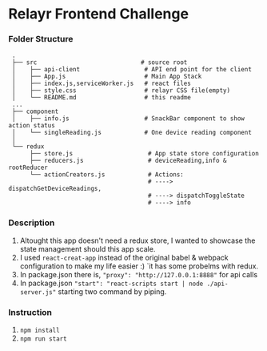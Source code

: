 
# Relayr Frontend Challenge

### Folder Structure

     .
     ├── src                             # source root
     │    ├── api-client                  # API end point for the client
     │    ├── App.js                      # Main App Stack
     │    ├── index.js,serviceWorker.js   # react files
     │    ├── style.css                   # relayr CSS file(empty)
     │    └── README.md                   # this readme
     ...
     ├── component
     │    ├── info.js                     # SnackBar component to show action status
     │    └── singleReading.js            # One device reading component  
     │
     └── redux
          ├── store.js                     # App state store configuration
          ├── reducers.js                  # deviceReading,info & rootReducer
          └── actionCreators.js            # Actions: 
                                           # ----> dispatchGetDeviceReadings,
                                           # ----> dispatchToggleState
                                           # ----> info

### Description

1. Altought this app doesn't need a redux store, I wanted to showcase the state management should this app scale.
2. I used `react-creat-app` instead of the original babel & webpack configuration to make my life easier :) `it has some probelms with redux.
3. In package.json there is, `"proxy": "http://127.0.0.1:8888"` for api calls
4. In package.json `"start": "react-scripts start | node ./api-server.js"` starting two command by piping.

### Instruction

1. `npm install`
2. `npm run start`
